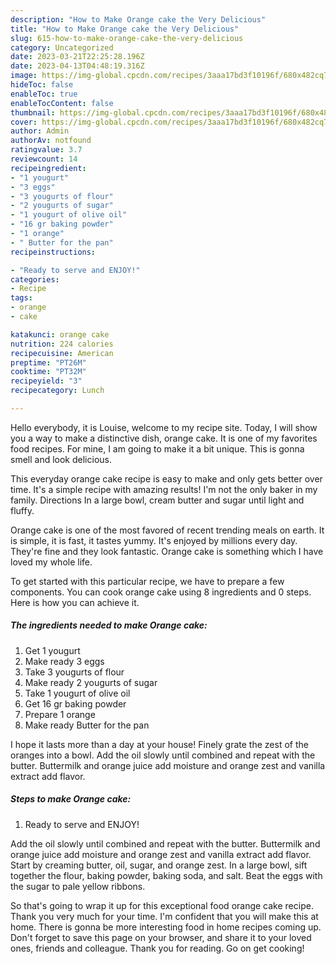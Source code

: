 ```yaml
---
description: "How to Make Orange cake the Very Delicious"
title: "How to Make Orange cake the Very Delicious"
slug: 615-how-to-make-orange-cake-the-very-delicious
category: Uncategorized
date: 2023-03-21T22:25:28.196Z
date: 2023-04-13T04:48:19.316Z
image: https://img-global.cpcdn.com/recipes/3aaa17bd3f10196f/680x482cq70/orange-cake-recipe-main-photo.jpg
hideToc: false
enableToc: true
enableTocContent: false
thumbnail: https://img-global.cpcdn.com/recipes/3aaa17bd3f10196f/680x482cq70/orange-cake-recipe-main-photo.jpg
cover: https://img-global.cpcdn.com/recipes/3aaa17bd3f10196f/680x482cq70/orange-cake-recipe-main-photo.jpg
author: Admin
authorAv: notfound
ratingvalue: 3.7
reviewcount: 14
recipeingredient:
- "1 yougurt"
- "3 eggs"
- "3 yougurts of flour"
- "2 yougurts of sugar"
- "1 yougurt of olive oil"
- "16 gr baking powder"
- "1 orange"
- " Butter for the pan"
recipeinstructions:

- "Ready to serve and ENJOY!"
categories:
- Recipe
tags:
- orange
- cake

katakunci: orange cake 
nutrition: 224 calories
recipecuisine: American
preptime: "PT26M"
cooktime: "PT32M"
recipeyield: "3"
recipecategory: Lunch

---
```



Hello everybody, it is Louise, welcome to my recipe site. Today, I will show you a way to make a distinctive dish, orange cake. It is one of my favorites food recipes. For mine, I am going to make it a bit unique. This is gonna smell and look delicious.

This everyday orange cake recipe is easy to make and only gets better over time. It&#39;s a simple recipe with amazing results! I&#39;m not the only baker in my family. Directions In a large bowl, cream butter and sugar until light and fluffy.

Orange cake is one of the most favored of recent trending meals on earth. It is simple, it is fast, it tastes yummy. It's enjoyed by millions every day. They're fine and they look fantastic. Orange cake is something which I have loved my whole life.


To get started with this particular recipe, we have to prepare a few components. You can cook orange cake using 8 ingredients and 0 steps. Here is how you can achieve it.

<!--inarticleads1-->

##### The ingredients needed to make Orange cake:

1. Get 1 yougurt
1. Make ready 3 eggs
1. Take 3 yougurts of flour
1. Make ready 2 yougurts of sugar
1. Take 1 yougurt of olive oil
1. Get 16 gr baking powder
1. Prepare 1 orange
1. Make ready  Butter for the pan


I hope it lasts more than a day at your house! Finely grate the zest of the oranges into a bowl. Add the oil slowly until combined and repeat with the butter. Buttermilk and orange juice add moisture and orange zest and vanilla extract add flavor. 

<!--inarticleads2-->

##### Steps to make Orange cake:


1. Ready to serve and ENJOY!

Add the oil slowly until combined and repeat with the butter. Buttermilk and orange juice add moisture and orange zest and vanilla extract add flavor. Start by creaming butter, oil, sugar, and orange zest. In a large bowl, sift together the flour, baking powder, baking soda, and salt. Beat the eggs with the sugar to pale yellow ribbons. 

So that's going to wrap it up for this exceptional food orange cake recipe. Thank you very much for your time. I'm confident that you will make this at home. There is gonna be more interesting food in home recipes coming up. Don't forget to save this page on your browser, and share it to your loved ones, friends and colleague. Thank you for reading. Go on get cooking!
